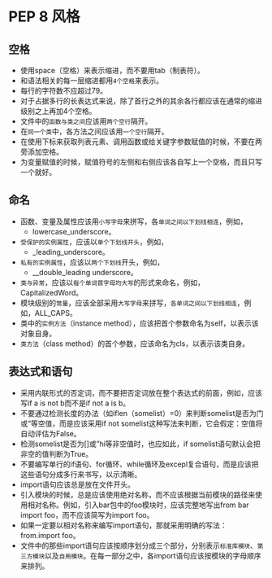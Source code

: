 # PEP 8 风格

## 空格

- 使用space（空格）来表示缩进，而不要用tab（制表符）。
- 和语法相关的每一层缩进都用`4个空格`来表示。
- 每行的字符数不应超过79。
- 对于占据多行的长表达式来说，除了首行之外的其余各行都应该在通常的缩进级别之上再加4个空格。
- 文件中的`函数与类之间`应该用`两个空行`隔开。
- 在`同一个类`中，各方法之间应该用`一个空行`隔开。
- 在使用下标来获取列表元素、调用函数或给关键字参数赋值的时候，不要在两旁添加空格。
- 为变量赋值的时候，赋值符号的左侧和右侧应该各自写上一个空格，而且只写一个就好。

## 命名

- 函数、变量及属性应该用`小写字母`来拼写，各`单词之间以下划线相连`，例如，
  - lowercase_underscore。
- `受保护的实例属性`，应该以`单个下划线开头`，例如，
  - _leading_underscore。
- `私有的实例属性`，应该以`两个下划线`开头，例如，
  - __double_leading underscore。
- `类与异常`，应该以`每个单词首字母均大写`的形式来命名，例如，CapitalizedWord。
- 模块级别的`常量`，应该全部采用`大写字母`来拼写，`各单词之间以下划线相连`，例如，ALL_CAPS。
- 类中的`实例方法`（instance method），应该把首个参数命名为self，以表示该对象自身。
- `类方法`（class method）的首个参数，应该命名为cls，以表示该类自身。

## 表达式和语句

- 采用内联形式的否定词，而不要把否定词放在整个表达式的前面，例如，应该写if a is not b而不是if not a is b。
- 不要通过检测长度的办法（如iflen（somelist）=0）来判断somelist是否为门或“等空值，而是应该采用if not somelist这种写法来判断，它会假定：空值将自动评估为False。
- 检测somelist是否为[]或”hi等非空值时，也应如此，if somelist语句默认会把非空的值判断为True。
- 不要编写单行的if语句、for循环、while循环及excepl复合语句，而是应该把这些语句分成多行来书写，以示清晰。
- import语句应该总是放在文件开头。
- 引入模块的时候，总是应该使用绝对名称，而不应该根据当前模块的路径来使用相对名称。例如，引入bar包中的foo模块时，应该完整地写出from bar import foo，而不应该简写为import foo。
- 如果一定要以相对名称来编写import语句，那就采用明确的写法：from.import foo。
- 文件中的那些import语句应该按顺序划分成三个部分，分别表示`标准库模块`、`第三方模块`以及`自用模块`。在每一部分之中，各import语句应该按模块的字母顺序来排列。
